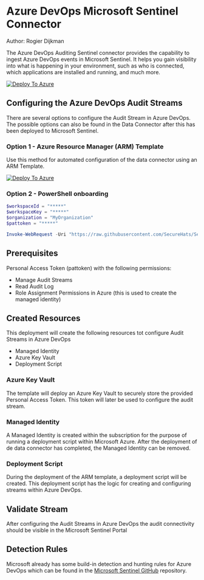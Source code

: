 # Azure DevOps Microsoft Sentinel Connector

Author: Rogier Dijkman

The Azure DevOps Auditing Sentinel connector provides the capability to ingest Azure DevOps events in Microsoft Sentinel.
It helps you gain visibility into what is happening in your environment, such as who is connected, which applications are installed and running, and much more.

[![Deploy To Azure](https://aka.ms/deploytoazurebutton)](https://portal.azure.com/#create/Microsoft.Template/uri/https%3A%2F%2Fraw.githubusercontent.com%2FAzure%2FAzure-Sentinel%2Fmaster%2FDataConnectors%2FAzureDevOpsAuditing%2FmainTemplate.json/createUIDefinitionUri/https%3A%2F%2Fraw.githubusercontent.com%2FAzure%2FAzure-Sentinel%2Fmaster%2FDataConnectors%2FAzureDevOpsAuditing%2FuiMainTemplate.json)

## Configuring the Azure DevOps Audit Streams

There are several options to configure the Audit Stream in Azure DevOps.
The possible options can also be found in the Data Connector after this has been deployed to Microsoft Sentinel.

### Option 1 - Azure Resource Manager (ARM) Template

Use this method for automated configuration of the data connector using an ARM Template.

[![Deploy To Azure](https://aka.ms/deploytoazurebutton)](https://portal.azure.com/#create/Microsoft.Template/uri/https%3A%2F%2Fraw.githubusercontent.com%2FAzure%2FAzure-Sentinel%2Fmaster%2FDataConnectors%2FAzureDevOpsAuditing%2Fazuredeploy.json/createUIDefinitionUri/https%3A%2F%2Fraw.githubusercontent.com%2FAzure%2FAzure-Sentinel%2Fmaster%2FDataConnectors%2FAzureDevOpsAuditing%2FUiDefinition.json)

### Option 2 - PowerShell onboarding

```powershell
$workspaceId = "*****"
$workspaceKey = "*****"
$organization = "MyOrganization"
$pattoken = "*****"

Invoke-WebRequest -Uri "https://raw.githubusercontent.com/SecureHats/Sentinel-playground/main/DataConnectors/AzureDevOpsAuditing/scripts/Set-AzureDevOpsAuditing.ps1' -OutFile 'Set-AzureDevOpsAuditing.ps1' && .\/Set-AzureDevOpsAuditing.ps1 -workspaceId $workspaceId -workspaceKey $workspaceKey -organization $organization -personalaccesstoken $pattoken
```

## Prerequisites

Personal Access Token (pattoken) with the following permissions:

- Manage Audit Streams
- Read Audit Log
- Role Assignment Permissions in Azure (this is used to create the managed identity)

## Created Resources

This deployment will create the following resources tot configure Audit Streams in Azure DevOps

- Managed Identity
- Azure Key Vault
- Deployment Script

### Azure Key Vault

The template will deploy an Azure Key Vault to securely store the provided Personal Access Token. This token will later be used to configure the audit stream.

### Managed Identity

A Managed Identity is created within the subscription for the purpose of running a deployment script within Microsoft Azure.
After the deployment of de data connector has completed, the Managed Identity can be removed.

### Deployment Script

During the deployment of the ARM template, a deployment script will be created.
This deployment script has the logic for creating and configuring streams within Azure DevOps.

## Validate Stream

After configuring the Audit Streams in Azure DevOps the audit connectivity should be visible in the Microsoft Sentinel Portal

## Detection Rules

Microsoft already has some build-in detection and hunting rules for Azure DevOps which can be found in the [Microsoft Sentinel GitHub](https://github.com/Azure/Azure-Sentinel/tree/master/Detections/AzureDevOpsAuditing) repository.
